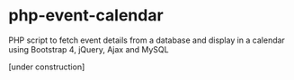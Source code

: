 # php-event-calendar
PHP script to fetch event details from a database and display in a calendar using Bootstrap 4, jQuery, Ajax and MySQL

[under construction]
